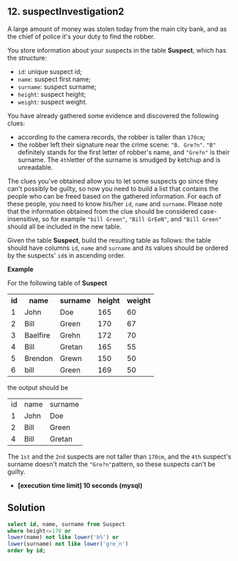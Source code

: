 ## 12. suspectInvestigation2

A large amount of money was stolen today from the main city bank, and as the chief of police it's your duty to find the robber.

You store information about your suspects in the table  **Suspect**, which has the structure:

-   `id`: unique suspect id;
-   `name`: suspect first name;
-   `surname`: suspect surname;
-   `height`: suspect height;
-   `weight`: suspect weight.

You have already gathered some evidence and discovered the following clues:

-   according to the camera records, the robber is taller than  `170cm`;
-   the robber left their signature near the crime scene:  `"B. Gre?n"`.  `"B"`  definitely stands for the first letter of robber's name, and  `"Gre?n"`  is their surname. The  `4th`letter of the surname is smudged by ketchup and is unreadable.

The clues you've obtained allow you to let some suspects go since they can't possibly be guilty, so now you need to build a list that contains the people who can be freed based on the gathered information. For each of these people, you need to know his/her  `id`,  `name`  and  `surname`. Please note that the information obtained from the clue should be considered case-insensitive, so for example  `"bill Green"`,  `"Bill GrEeN"`, and  `"Bill Green"`  should all be included in the new table.

Given the table  **Suspect**, build the resulting table as follows: the table should have columns  `id`,  `name`  and  `surname`  and its values should be ordered by the suspects'  `id`s in ascending order.

**Example**

For the following table of  **Suspect**

<table>
  <tbody><tr>
    <th>id</th>
    <th>name</th>
    <th>surname</th>
    <th>height</th>
    <th>weight</th>
  </tr>
  <tr>
    <td>1</td>
    <td>John</td>
    <td>Doe</td>
    <td>165</td>
    <td>60</td>
  </tr>
  <tr>
    <td>2</td>
    <td>Bill</td>
    <td>Green</td>
    <td>170</td>
    <td>67</td>
  </tr>
  <tr>
    <td>3</td>
    <td>Baelfire</td>
    <td>Grehn</td>
    <td>172</td>
    <td>70</td>
  </tr>
  <tr>
    <td>4</td>
    <td>Bill</td>
    <td>Gretan</td>
    <td>165</td>
    <td>55</td>
  </tr>
  <tr>
    <td>5</td>
    <td>Brendon</td>
    <td>Grewn</td>
    <td>150</td>
    <td>50</td>
  </tr>
  <tr>
    <td>6</td>
    <td>bill</td>
    <td>Green</td>
    <td>169</td>
    <td>50</td>
  </tr>
</tbody></table>

the output should be

<table>
<tbody><tr>
<td>id</td>
<td>name</td>
<td>surname</td>
</tr>
<tr>
<td>1</td>
<td>John</td>
<td>Doe</td>
</tr>
<tr>
<td>2</td>
<td>Bill</td>
<td>Green</td>
</tr>
<tr>
<td>4</td>
<td>Bill</td>
<td>Gretan</td>
</tr>
</tbody></table>

The `1st` and the `2nd` suspects are not taller than `170cm`, and the `4th` suspect's surname doesn't match the `"Gre?n"`pattern, so these suspects can't be guilty.

-   **[execution time limit] 10 seconds (mysql)**

## Solution
```sql
select id, name, surname from Suspect
where height<=170 or
lower(name) not like lower('b%') or
lower(surname) not like lower('gre_n')
order by id;
```